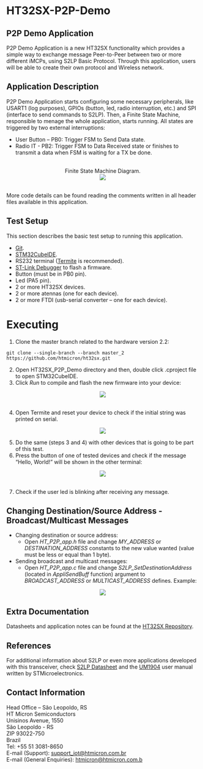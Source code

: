 # HT32SX-P2P-Demo

## P2P Demo Application

P2P Demo Application is a new HT32SX functionality which provides a simple way to exchange message Peer-to-Peer between two or more different iMCPs, using S2LP Basic Protocol.
Through this application, users will be able to create their own protocol and Wireless network.

## Application Description

P2P Demo Application starts configuring some necessary peripherals, like USART1 (log purposes), GPIOs (button, led, radio interruption, etc.) and SPI (interface to send commands to S2LP). Then, a Finite State Machine, responsible to menage the whole application, starts running. All states are triggered by two external interruptions:

* User Button – PB0: Trigger FSM to Send Data state.
* Radio IT - PB2: Trigger FSM to Data Received state or finishes to transmit a data when FSM is waiting for a TX be done.

<br/>

 
 <div align="center"> Finite State Machine Diagram. </div>

<div align="center">
  <img src="https://github.com/htmicron/work_hendrick/blob/master/HT32SX_P2P_Demo/Screenshots/p2p_fsm.PNG">
</div>

<br/>

More code details can be found reading the comments written in all header files available in this application.

## Test Setup

This section describes the basic test setup to running this application.

* [Git](https://git-scm.com/downloads).
* [STM32CubeIDE](https://www.st.com/en/development-tools/stm32cubeide.html).
* RS232 terminal ([Termite](https://www.compuphase.com/software_termite.htm) is recommended).
* [ST-Link Debugger](https://www.st.com/en/development-tools/st-link-v2.html) to flash a firmware.
* Button (must be in PB0 pin).
* Led (PA5 pin).
* 2 or more HT32SX devices.
* 2 or more atennas (one for each device).
* 2 or more FTDI (usb-serial converter – one for each device).

# Executing

1. Clone the master branch related to the hardware version 2.2: <br/>

```
git clone --single-branch --branch master_2 https://github.com/htmicron/ht32sx.git 
```

2. Open HT32SX_P2P_Demo directory and then, double click .cproject file to open STM32CubeIDE. 
3. Click *Run* to compile and flash the new firmware into your device: <br/>

<div align="center">
  <img src="https://github.com/htmicron/work_hendrick/blob/master/HT32SX_P2P_Demo/Screenshots/run.jpg">
</div>

<br/>

4. Open Termite and reset your device to check if the initial string was printed on serial. <br/>

<div align="center">
  <img src="https://github.com/htmicron/work_hendrick/blob/master/HT32SX_P2P_Demo/Screenshots/termite1.PNG">
</div>

5. Do the same (steps 3 and 4) with other devices that is going to be part of this test.
6. Press the button of one of tested devices and check if the message “Hello, World!” will be shown in the other terminal:

<div align="center">
  <img src="https://github.com/htmicron/work_hendrick/blob/master/HT32SX_P2P_Demo/Screenshots/termite2.PNG">
</div>

<br/>

7. Check if the user led is blinking after receiving any message. <br/>

## Changing Destination/Source Address - Broadcast/Multicast Messages

- Changing destination or source address: <br/>
    - Open *HT_P2P_app.h* file and change *MY_ADDRESS* or *DESTINATION_ADDRESS* constants to the new value wanted (value must be less or equal than 1 byte).
- Sending broadcast and multicast messages: <br/>
    - Open *HT_P2P_app.c* file and change *S2LP_SetDestinationAddress* (located in *AppliSendBuff* function) argument to *BROADCAST_ADDRESS* or *MULTICAST_ADDRESS* defines. Example:

<div align="center">
  <img src="https://github.com/htmicron/work_hendrick/blob/master/HT32SX_P2P_Demo/Screenshots/example.jpg">
</div>

## Extra Documentation

Datasheets and application notes can be found at the [HT32SX Repository](https://github.com/htmicron/ht32sx).

## References

For additional information about S2LP or even more applications developed with this transceiver, check [S2LP Datasheet](https://www.st.com/resource/en/datasheet/s2-lp.pdf) and the [UM1904](https://www.st.com/resource/en/user_manual/dm00189294-getting-started-with-xcubesubg1-sub1-ghz-rf-software-expansion-for-stm32cube-stmicroelectronics.pdf) user manual written by STMicroelectronics.


## Contact Information

Head Office – São Leopoldo, RS <br/>
HT Micron Semiconductors <br/>
Unisinos Avenue, 1550 <br/>
São Leopoldo - RS <br/>
ZIP 93022-750 <br/>
Brazil <br/>
Tel: +55 51 3081-8650 <br/>
E-mail (Support): support_iot@htmicron.com.br <br/>
E-mail (General Enquiries): htmicron@htmicron.com.b <br/>
